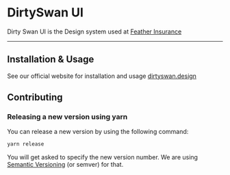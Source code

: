 # DirtySwan UI

Dirty Swan UI is the Design system used at [Feather Insurance](https://feather-insurance.com/)

---

## Installation & Usage

See our official website for installation and usage [dirtyswan.design](http://dirtyswan.design/)

## Contributing

### Releasing a new version using yarn

You can release a new version by using the following command:

```bash
yarn release
```

You will get asked to specify the new version number. We are using [Semantic Versioning](https://semver.org) (or semver) for that.
